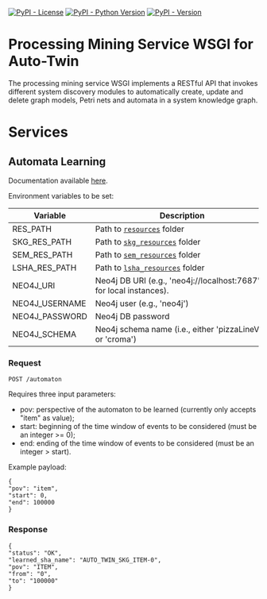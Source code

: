 [![PyPI - License](https://img.shields.io/pypi/l/autotwin_pmswsgi)](https://github.com/AutotwinEU/proc-mining-serv/blob/main/LICENSE)
[![PyPI - Python Version](https://img.shields.io/pypi/pyversions/autotwin_pmswsgi)](https://www.python.org/downloads/)
[![PyPI - Version](https://img.shields.io/pypi/v/autotwin_pmswsgi)](https://pypi.org/project/autotwin_pmswsgi/)

# Processing Mining Service WSGI for Auto-Twin

The processing mining service WSGI implements a RESTful API that invokes
different system discovery modules to automatically create, update and delete
graph models, Petri nets and automata in a system knowledge graph.

# Services

## Automata Learning

Documentation available [here][automata_learning].

Environment variables to be set:

| **Variable**   | <div style="width:350px">**Description**</div>                     |
|----------------|--------------------------------------------------------------------|
| RES_PATH       | Path to [`resources`](resources) folder                            |
| SKG_RES_PATH   | Path to [`skg_resources`](resources/skg_resources) folder          |
| SEM_RES_PATH   | Path to [`sem_resources`](resources/sem_resources) folder          |
| LSHA_RES_PATH  | Path to [`lsha_resources`](resources/lsha_resources) folder        |
| NEO4J_URI      | Neo4j DB URI (e.g., 'neo4j://localhost:7687' for local instances). |
| NEO4J_USERNAME | Neo4j user (e.g., 'neo4j')                                         |
| NEO4J_PASSWORD | Neo4j DB password                                                  |
| NEO4J_SCHEMA   | Neo4j schema name (i.e., either 'pizzaLineV4' or 'croma')          |

### Request

`POST /automaton`

Requires three input parameters:
- pov: perspective of the automaton to be learned (currently only accepts "item" as value);
- start: beginning of the time window of events to be considered (must be an integer >= 0);
- end: ending of the time window of events to be considered (must be an integer > start).

Example payload:

    {
    "pov": "item",
    "start": 0,
    "end": 100000
    }

### Response

    {
    "status": "OK",
    "learned_sha_name": "AUTO_TWIN_SKG_ITEM-0",
    "pov": "ITEM",
    "from": "0",
    "to": "100000"
    }



[automata_learning]: https://github.com/AutotwinEU/autotwin_automata_learning/tree/master
